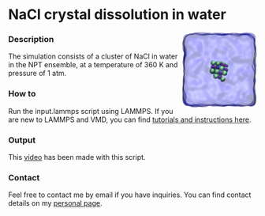# NaCl crystal dissolution in water

<img align="right" width="30%" src="NaCldissolution.png">

### Description

The simulation consists of a cluster of NaCl in water in the NPT ensemble, at a temperature of 360 K and pressure of 1 atm.

### How to

Run the input.lammps script using LAMMPS. If you are new to LAMMPS and VMD, you can find [tutorials and instructions here](https://lammpstutorials.github.io/).

### Output

This [video](https://www.youtube.com/watch?v=1ipJ8JQT0rc&t=3s) has been made with this script.

### Contact

Feel free to contact me by email if you have inquiries. You can find contact details on my [personal page](https://simongravelle.github.io/).
